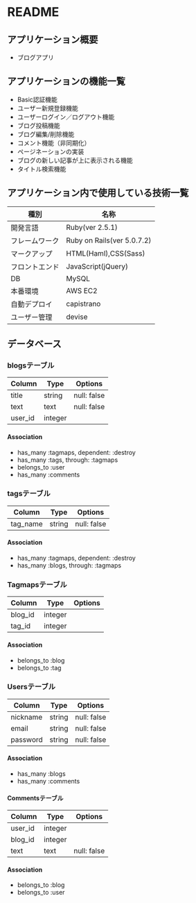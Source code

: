 # README

## アプリケーション概要

- ブログアプリ

## アプリケーションの機能一覧

- Basic認証機能
- ユーザー新規登録機能
- ユーザーログイン／ログアウト機能
- ブログ投稿機能
- ブログ編集/削除機能
- コメント機能（非同期化）
- ページネーションの実装
- ブログの新しい記事が上に表示される機能
- タイトル検索機能

## アプリケーション内で使用している技術一覧

|種別|名称|
|------|----|
|開発言語|Ruby(ver 2.5.1)|
|フレームワーク|Ruby on Rails(ver 5.0.7.2)|
|マークアップ|HTML(Haml),CSS(Sass)|
|フロントエンド|JavaScript(jQuery)|
|DB|MySQL|
|本番環境|AWS EC2|
|自動デプロイ|capistrano|
|ユーザー管理|devise|

## データベース

### blogsテーブル
|Column|Type|Options|
|------|----|-------|
|title|string|null: false|
|text|text|null: false|
|user_id|integer|

#### Association
- has_many :tagmaps, dependent: :destroy
- has_many :tags, through: :tagmaps
- belongs_to :user
- has_many :comments


### tagsテーブル
|Column|Type|Options|
|------|----|-------|
|tag_name|string|null: false|

#### Association
- has_many :tagmaps, dependent: :destroy
- has_many :blogs, through: :tagmaps


### Tagmapsテーブル
|Column|Type|Options|
|------|----|-------|
|blog_id|integer|
|tag_id|integer|

#### Association
- belongs_to :blog
- belongs_to :tag


### Usersテーブル
|Column|Type|Options|
|------|----|-------|
|nickname|string|null: false|
|email|string|null: false|
|password|string|null: false|

#### Association
- has_many :blogs
- has_many :comments 
  

#### Commentsテーブル
|Column|Type|Options|
|------|----|-------|
|user_id|integer|
|blog_id|integer|
|text|text|null: false|

#### Association
- belongs_to :blog
- belongs_to :user 

